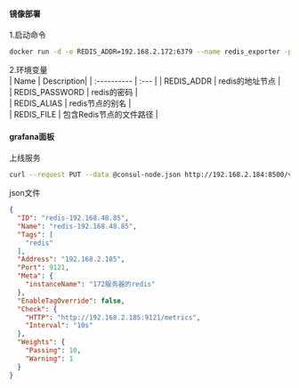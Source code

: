#### 镜像部署
1.启动命令 
```bash
docker run -d -e REDIS_ADDR=192.168.2.172:6379 --name redis_exporter -p 9121:9121 --restart=always oliver006/redis_exporter:v1.13.1-alpine
```
2.环境变量  
|    Name     | Description|
| :---------- | :--- |
| REDIS_ADDR | redis的地址节点 |  
| REDIS_PASSWORD | redis的密码 |  
| REDIS_ALIAS | redis节点的别名 |  
| REDIS_FILE | 包含Redis节点的文件路径 |  
#### grafana面板

上线服务
```bash
curl --request PUT --data @consul-node.json http://192.168.2.184:8500/v1/agent/service/register?replace-existing-checks=1
```
json文件
```json
{
  "ID": "redis-192.168.48.85",
  "Name": "redis-192.168.48.85",
  "Tags": [
    "redis"
  ],
  "Address": "192.168.2.185",
  "Port": 9121,
  "Meta": {
    "instanceName": "172服务器的redis"
  },
  "EnableTagOverride": false,
  "Check": {
    "HTTP": "http://192.168.2.185:9121/metrics",
    "Interval": "10s"
  },
  "Weights": {
    "Passing": 10,
    "Warning": 1
  }
}
```
